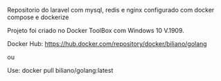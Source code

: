 Repositorio do laravel com mysql, redis e nginx configurado com docker compose e dockerize

Projeto foi criado no Docker ToolBox com Windows 10 V.1909.

Docker Hub: https://hub.docker.com/repository/docker/biliano/golang

ou 

Use: docker pull biliano/golang:latest
